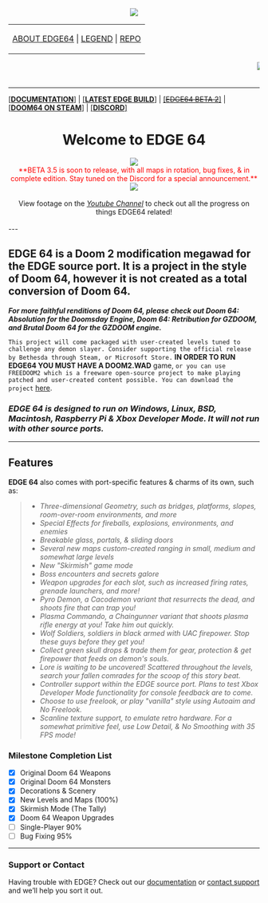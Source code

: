 <center><img src="https://imgur.com/aIOJGKP.png"></center> 
<table>
  <tr>
    <td>
      
[ABOUT EDGE64](../master/about.md) | [LEGEND](../master/legend.md) | [REPO](https://github.com/chutzcraft/EDGE64)

</td></tr>
    
</table>
<table>
<marquee><img src="https://user-images.githubusercontent.com/33589559/200206357-6b91cb6b-85c5-4a5c-b802-9a73a6d4e275.jpg">
<img src="https://user-images.githubusercontent.com/33589559/200206365-79474dbe-3cfa-4c6f-b718-5566598aa89f.jpg">
<img src="https://user-images.githubusercontent.com/33589559/200206376-e6603597-efd7-474d-8212-fab2179cc26e.jpg">
<img src="https://user-images.githubusercontent.com/33589559/200206391-77b4e562-afba-445b-8101-cb1745bc3f45.jpg">
<img src="https://user-images.githubusercontent.com/33589559/200206400-75eeed40-90cd-4f88-85b0-308b2b75c703.jpg">
<img src="https://user-images.githubusercontent.com/33589559/200206406-7cf0e6b8-41fc-4b72-93c7-591c66b6db96.jpg">
<img src="https://user-images.githubusercontent.com/33589559/200206419-ae55cb43-9a69-4080-8e02-1a3f32a34314.jpg">
<img src="https://user-images.githubusercontent.com/33589559/200206434-290fae3a-38b7-4ccc-9ae9-33416f20e94f.jpg">
<img src="https://user-images.githubusercontent.com/33589559/200206478-fa912bee-293c-4719-a305-3d29dd87b7f6.jpg"></marquee>
</table>


--------


<a href="https://github.com/chutzcraft/3DGE64#readme">[<b>DOCUMENTATION</b>]</a> | <a href="https://github.com/edge-classic/EDGE-classic">[<b>LATEST EDGE BUILD</b>]</a> | <a href="https://github.com/chutzcraft/3DGE64/releases/download/beta/EDGE64_B2.zip">[<s>EDGE64 BETA 2</s>]</a> | <a href="https://store.steampowered.com/app/1148590/DOOM_64/">[<b>DOOM64 ON STEAM</b>]</a> | <a href="https://discord.gg/jUhEKHGWZm">[<b>DISCORD</b>]</a>

<center> <b> <h1>Welcome to EDGE 64</h1> </b></center>
<center><img src="http://i.imgur.com/FThCp1a.gif"></center>
<center><font color="red">**BETA 3.5 is soon to release, with all maps in rotation, bug fixes, & in complete edition. Stay tuned on the Discord for a special announcement.**</font></center>
<center><img src="https://github.com/chutzcraft/3DGE64/assets/33589559/483bfa48-b169-4bc0-9f74-9476eabb16da"></center><br>

 <center> View footage on the <a href="https://www.youtube.com/channel/UCBA3RA50y8PV0hqBJL9CR-w/videos"><i>Youtube Channel</i></a> to check out all the progress on things EDGE64 related!</center><br>
---  
<h2><b>EDGE 64</b> is a Doom 2 modification megawad for the EDGE source port. It is a project in the style of Doom 64, however it is not created as a total conversion of Doom 64.</h2>

<em>_**For more faithful renditions of Doom 64, please check out Doom 64: Absolution for the Doomsday Engine, Doom 64: Retribution for GZDOOM, and Brutal Doom 64 for the GZDOOM engine.**_ </em>

`This project will come packaged with user-created levels tuned to challenge any demon slayer. Consider supporting the official release by Bethesda through Steam, or Microsoft Store.` **IN ORDER TO RUN EDGE64 YOU MUST HAVE A DOOM2.WAD** game, `or you can use FREEDOOM2 which is a freeware open-source project to make playing patched and user-created content possible. You can download the project` <a href="https://freedoom.github.io/download.html">here</a>. 

<h3><em>EDGE 64 is designed to run on Windows, Linux, BSD, Macintosh, Raspberry Pi & Xbox Developer Mode. It will not run with other source ports.</em></h3>

---

## Features ##

**EDGE 64** also comes with port-specific features & charms of its own, such as: 

>- _Three-dimensional Geometry, such as bridges, platforms, slopes, room-over-room environments, and more_
>- _Special Effects for fireballs, explosions, environments, and enemies_
>- _Breakable glass, portals, & sliding doors_
>- _Several new maps custom-created ranging in small, medium and somewhat large levels_
>- _New "Skirmish" game mode_
>- _Boss encounters and secrets galore_
>- _Weapon upgrades for each slot, such as increased firing rates, grenade launchers, and more!_
>- _Pyro Demon, a Cacodemon variant that resurrects the dead, and shoots fire that can trap you!_
>- _Plasma Commando, a Chaingunner variant that shoots plasma rifle energy at you! Take him out quickly._
>- _Wolf Soldiers, soldiers in black armed with UAC firepower. Stop these guys before they get you!_
>- _Collect green skull drops & trade them for gear, protection & get firepower that feeds on demon's souls._
>- _Lore is waiting to be uncovered! Scattered throughout the levels, search your fallen comrades for the scoop of this story beat._
>- _Controller support within the EDGE source port. Plans to test Xbox Developer Mode functionality for console feedback are to come._
>- _Choose to use freelook, or play "vanilla" style using Autoaim and No Freelook._
>- _Scanline texture support, to emulate retro hardware. For a somewhat primitive feel, use Low Detail, & No Smoothing with 35 FPS mode!_

### Milestone Completion List ###
- [x] Original Doom 64 Weapons
- [x] Original Doom 64 Monsters
- [x] Decorations & Scenery
- [x] New Levels and Maps (100%)
- [x] Skirmish Mode (The Tally)
- [x] Doom 64 Weapon Upgrades
- [ ] Single-Player 90%
- [ ] Bug Fixing 95%

---
### Support or Contact ###

Having trouble with EDGE? Check out our [documentation](https://github.com/edge-classic/EDGE-classic/wiki) or [contact support](https://github.com/contact) and we’ll help you sort it out.
